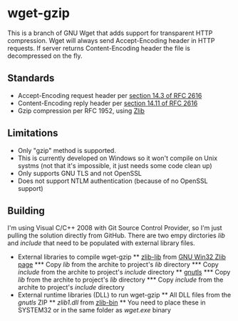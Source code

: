 # wget-gzip

This is a branch of GNU Wget that adds support for transparent HTTP compression. Wget will always send Accept-Encoding header in HTTP requests. If server returns Content-Encoding header the file is decompressed on the fly. 

## Standards

* Accept-Encoding request header per [section 14.3 of RFC 2616](http://www.w3.org/Protocols/rfc2616/rfc2616-sec14.html#sec14.3)
* Content-Encoding reply header per [section 14.11 of RFC 2616](http://www.w3.org/Protocols/rfc2616/rfc2616-sec14.html#sec14.11)
* Gzip compression per RFC 1952, using [Zlib](http://zlib.net/)

## Limitations

* Only "gzip" method is supported. 
* This is currently developed on Windows so it won't compile on Unix systms (not that it's impossible, it just needs some code clean up)
* Only supports GNU TLS and not OpenSSL
* Does not support NTLM authentication (because of no OpenSSL support)

## Building

I'm using Visual C/C++ 2008 with Git Source Control Provider, so I'm just pulling the solution directly from GitHub. There are two empy dirctories _lib_ and _include_ that need to be populated with external library files.

* External libraries to compile wget-gzip
** [zlib-lib](http://gnuwin32.sourceforge.net/downlinks/zlib-lib-zip.php) from [GNU Win32 Zlib page](http://gnuwin32.sourceforge.net/packages/zlib.htm)
*** Copy _lib_ from the archite to project's _lib_ directory
*** Copy _include_ from the archite to project's _include_ directory
** [gnutls](http://homes.esat.kuleuven.be/~nikos/gnutls-win32/)
*** Copy _lib_ from the archite to project's _lib_ directory
*** Copy _include_ from the archite to project's _include_ directory
* External runtime libraries (DLL) to run wget-gzip
** All DLL files from the _gnutls_ ZIP
** _zlib1.dll_ from [zlib-bin](http://gnuwin32.sourceforge.net/downlinks/zlib-bin-zip.php)
** You need to place these in SYSTEM32 or in the same folder as _wget.exe_ binary
